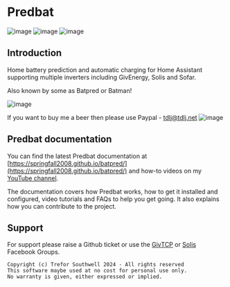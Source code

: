 # Predbat

![image](https://github.com/springfall2008/batpred/actions/workflows/code-quality.yml/badge.svg)
![image](https://github.com/springfall2008/batpred/actions/workflows/publish-docs.yml/badge.svg)
![image](https://github.com/springfall2008/batpred/actions/workflows/pages/pages-build-deployment/badge.svg)

## Introduction

Home battery prediction and automatic charging for Home Assistant supporting multiple inverters including GivEnergy, Solis and Sofar.

Also known by some as Batpred or Batman!

![image](https://github.com/springfall2008/batpred/assets/48591903/e98a0720-d2cf-4b71-94ab-97fe09b3cee1)

If you want to buy me a beer then please use Paypal - [tdlj@tdlj.net](mailto:tdlj@tdlj.net)
![image](https://github.com/springfall2008/batpred/assets/48591903/b3a533ef-0862-4e0b-b272-30e254f58467)

## Predbat documentation

You can find the latest Predbat documentation at [https://springfall2008.github.io/batpred/](https://springfall2008.github.io/batpred/) and
how-to videos on my [YouTube channel](https://www.youtube.com/channel/UCr3eWnHExUYFi4-8ZUGfNJQ).

The documentation covers how Predbat works, how to get it installed
and configured, video tutorials and FAQs to help you get going.
It also explains how you can contribute to the project.

## Support

For support please raise a Github ticket or use the [GivTCP](https://www.facebook.com/groups/615579009972782) or [Solis](https://www.facebook.com/groups/288045168816481) Facebook Groups.

```text
Copyright (c) Trefor Southwell 2024 - All rights reserved
This software maybe used at no cost for personal use only.
No warranty is given, either expressed or implied.
```
